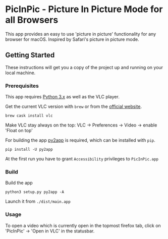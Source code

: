 # PicInPic - Picture In Picture Mode for all Browsers

This app provides an easy to use 'picture in picture' functionality for any browser for macOS. Inspired by Safari's picture in picture mode.

## Getting Started

These instructions will get you a copy of the project up and running on your local machine.

### Prerequisites

This app requires [Python 3.x](https://www.python.org/downloads/mac-osx/) as well as the VLC player.

Get the current VLC version with `brew` or from the [official website](https://www.videolan.org/vlc/).
```
brew cask install vlc
```

Make VLC stay always on the top: VLC -> Preferences -> Video -> enable 'Float on top'

For building the app [py2app](https://pypi.org/project/py2app/) is required, which can be installed with `pip`.
```
pip install -U py2app
```

At the first run you have to grant `Accessibility` privileges to `PicInPic.app`

### Build

Build the app
```
python3 setup.py py2app -A

```

Launch it from `./dist/main.app`

### Usage

To open a video which is currently open in the topmost firefox tab, click on 'PicInPic' -> 'Open in VLC' in the statusbar.
